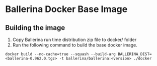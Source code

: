 # Ballerina Docker Base Image

## Building the image

1. Copy Ballerina run time distribution zip file to docker/ folder
1. Run the following command to build the base docker image.

```docker build --no-cache=true --squash --build-arg BALLERINA_DIST=<ballerina-0.962.0.tgz> -t ballerina/ballerina:<version> ./docker```
